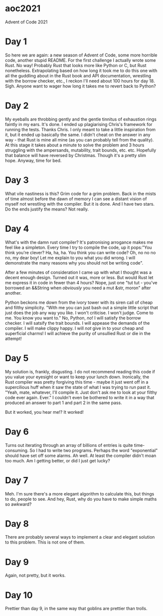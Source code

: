 # aoc2021
Advent of Code 2021

# Day 1
So here we are again: a new season of Advent of Code, some more horrible code, another stupid README. For the first challenge I actually wrote some Rust. No way! Probably Rust that looks more like Python or C, but Rust nonetheless. Extrapolating based on how long it took me to do this one with all the guddling about in the Rust book and API documentation, wrestling with the borrow checker, etc., I reckon I'll need about 100 hours for day 18. Sigh. Anyone want to wager how long it takes me to revert back to Python? 

# Day 2
My eyeballs are throbbing gently and the gentle tinnitus of exhaustion rings faintly in my ears. It's done. I ended up plagiarising Chris's framework for running the tests. Thanks Chris. I only meant to take a little inspiration from it, but it ended up basically the same. I didn't cheat on the answer in any way - that Rust is mine all mine (as you can probably tell from the quality). At this stage it takes about a minute to solve the problem and 3 hours struggling with the ampersands, mutability, trait bounds, etc. etc. Hopefully that balance will have reversed by Christmas. Though it's a pretty slim hope. Anyway, time for bed.

# Day 3
What vile nastiness is this? Grim code for a grim problem. Back in the mists of time almost before the dawn of memory I can see a distant vision of myself not wrestling with the compiler. But it is done. And I have two stars. Do the ends justify the means? Not really. 

# Day 4
What's with the damn rust compiler? It's patronising arrogance makes me feel like a simpleton. Every time I try to compile the code, up it pops:"You think you're clever? Ha, ha, ha. You think you can write code? Oh, no no no no, my dear boy! Let me explain to you what you did wrong. I will demonstrate the many reasons why you should not be writing code". 

After a few minutes of consideration I came up with what I thought was a decent enough design. Turned out it was, more or less. But would Rust let me express it in code in fewer than 4 hours? Nope, just one "tut tut - you've borrowed an &&String when *obviously* you need a mut &str, moron" after another. 

Python beckons me down from the ivory tower with its siren call of cheap and filthy simplicity. "With me you can just bash out a simple little script that just does the job any way you like. I won't criticise. I won't judge. Come to me. You know you want to." No, Python, *no*!  I will satisfy the borrow checker. I will satsify the trait bounds. I will appease the demands of the compiler. I will make clippy happy. I will *not* give in to your cheap and superficial charms! I will achieve the purity of unsullied Rust or die in the attempt!

# Day 5
My solution is, frankly, disgusting. I do not recommend reading this code if you value your eyesight or want to keep your lunch down. Ironically, the Rust compiler was pretty forgiving this time - maybe it just went off in a supercilious huff when it saw the state of what I was trying to run past it. "Yeah, mate, whatever, I'll compile it. Just don't ask me to look at your filthy code ever again. Ever." I couldn't even be bothered to write it in a way that produced an answer to part 1 and part 2 in the same pass. 

But it worked, you hear me!? It worked!

# Day 6
Turns out iterating through an array of billions of entries is quite time-consuming. So I had to write two programs. Perhaps the word "exponential" should have set off some alarms. Ah well. At least the compiler didn't moan too much. Am I getting better, or did I just get lucky? 

# Day 7
Meh. I'm sure there's a more elegant algorithm to calculate this, but things to do, people to see. And hey, Rust, why do you have to make simple maths so awkward?

# Day 8
There are probably several ways to implement a clear and elegant solution to this problem. This is not one of them.

# Day 9
Again, not pretty, but it works. 

# Day 10
Prettier than day 9, in the same way that goblins are prettier than trolls. 
